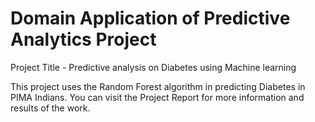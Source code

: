 # Domain Application of Predictive Analytics Project
Project Title - Predictive analysis on Diabetes using Machine learning

This project uses the Random Forest algorithm in predicting Diabetes in PIMA Indians. You can visit the Project Report for more information and results of the work.
